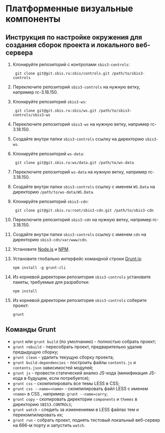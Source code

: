 # Платформенные визуальные компоненты

## Инструкция по настройке окружения для создания сборок проекта и локального веб-сервера

1. Клонируйте репозиторий с контролами `sbis3-controls`:

		git clone git@git.sbis.ru:sbis/controls.git /path/to/sbis3-controls

2. Переключите репозиторий `sbis3-controls` на нужную ветку, например rc-3.18.150.

3. Клонируйте репозиторий `sbis3-ws`:

        git clone git@git.sbis.ru:sbis/ws.git /path/to/sbis3-controls/sbis3-ws

4. Переключите репозиторий `sbis3-ws` на нужную ветку, например rc-3.18.150.

5. Создайте внутри папки `sbis3-controls` ссылку на директорию `sbis3-ws`.

6. Клонируйте репозиторий `ws-data`:

        git clone git@git.sbis.ru:ws/data.git /path/to/ws-data

7. Переключите репозиторий `ws-data` на нужную ветку, например rc-3.18.150.
        
8. Создайте внутри папки `sbis3-controls` ссылку с именем `WS.Data` на директорию `/path/to/ws-data/WS.Data`.

9. Клонируйте репозиторий `sbis3-cdn`:

        git clone git@git.sbis.ru:root/sbis3-cdn.git /path/to/sbis3-cdn

10. Переключите репозиторий `sbis3-cdn` на нужную ветку, например rc-3.18.150.

11. Создайте внутри папки `sbis3-controls` ссылку с именем `cdn` на директорию `sbis3-cdn/var/www/cdn`.

12. Установите [Node.js](http://nodejs.org/) и [NPM](http://npmjs.com).

13. Установите глобально интерфейс командной строки [Grunt.js](http://gruntjs.com):

        npm install -g grunt-cli

14. Из корневой директории репозитория `sbis3-controls` установите пакеты, требуемые для разработки:

        npm install

15. Из корневой директории репозитория `sbis3-controls` соберите проект:

        grunt

## Команды Grunt

- `grunt` или `grunt build` (по умолчанию) - полностью собрать проект;
- `grunt rebuild` - пересобрать проект, предварительно удалив предыдущую сборку;
- `grunt clean` - удалить текущую сборку проекта;
- `grunt build-dependencies` - построить файлы `contents.js` и `contents.json` зависимостей модулей;
- `grunt js` - провести статический анализ JS-кода (минификация JS-кода в будущем, если потребуется);
- `grunt css` - скомпилировать все темы LESS в CSS;
- `grunt css --name=<name>` - скомпилировать файл LESS с именем `<name>` в CSS , например: `grunt --name=carry`;
- `grunt copy` - скопировать директории `components` и `themes` в директорию `SBIS3.CONTROLS`;
- `grunt watch` - следить за изменениями в LESS файлах тем и перекомпилировать их;
- `grunt run` - собрать проект, поднять тестовый локальный веб-сервер на 666-м порту и запустить `watch`.